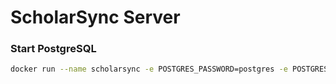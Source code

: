 # ScholarSync Server
### Start PostgreSQL
```bash
docker run --name scholarsync -e POSTGRES_PASSWORD=postgres -e POSTGRES_DB=scholarsync -d -p 5432:5432 postgres
```